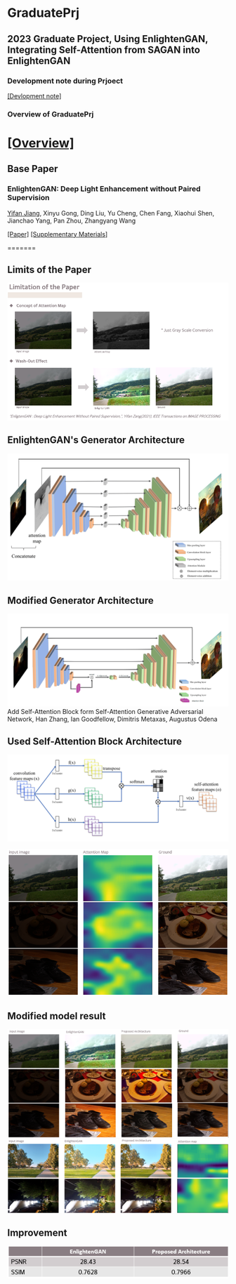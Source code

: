 # GraduatePrj
## 2023 Graduate Project, Using EnlightenGAN, Integrating Self-Attention from SAGAN into EnlightenGAN
### Development note during Prjoect
[[Devlopment note]](https://www.notion.so/Development-note-fa16d62bc29443dabff7f0895537c4e8?pvs=4)
### Overview of GraduatePrj
[[Overview]](https://www.notion.so/0e6cedfdda5d4215a2cc6bbe0b77b469?pvs=4)
=======
## Base Paper
### EnlightenGAN: Deep Light Enhancement without Paired Supervision
[Yifan Jiang](https://yifanjiang19.github.io/), Xinyu Gong, Ding Liu, Yu Cheng, Chen Fang, Xiaohui Shen, Jianchao Yang, Pan Zhou, Zhangyang Wang

[[Paper]](https://arxiv.org/abs/1906.06972) [[Supplementary Materials]](https://yifanjiang.net/files/EnlightenGAN_Supplementary.pdf)

=======
## Limits of the Paper
![Limits of the paper](assets/limit.png)

## EnlightenGAN's Generator Architecture
![EnlightenGAN's Generator architecture](assets/original_g.png)  

## Modified Generator Architecture
![Proposed Generator architecture](assets/new_g.png)  
Add Self-Attention Block
form Self-Attention Generative Adversarial Network, Han Zhang, Ian Goodfellow, Dimitris Metaxas, Augustus Odena

## Used Self-Attention Block Architecture
![Self Attention Block architecture](assets/attn_block.png)

![Self Attention train result](assets/attn_result.png)

## Modified model result
![Proposed model result](assets/EG_result.png)
![](assets/EG_result2.png)

## Improvement
![PSNR/SSIM improvement](assets/PSNR.png)